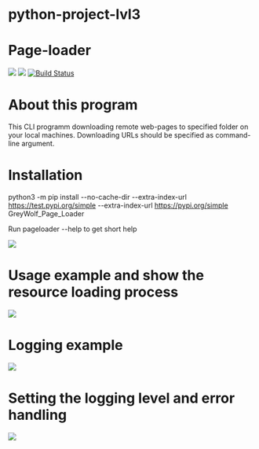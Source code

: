 # python-project-lvl3
# Page-loader

<a href="https://codeclimate.com/github/GreyGreyWolf/python-project-lvl3/maintainability"><img src="https://api.codeclimate.com/v1/badges/492ff6e6146eb354749b/maintainability" /></a>
<a href="https://codeclimate.com/github/GreyGreyWolf/python-project-lvl3/test_coverage"><img src="https://api.codeclimate.com/v1/badges/492ff6e6146eb354749b/test_coverage" /></a>
[![Build Status](https://travis-ci.com/GreyGreyWolf/python-project-lvl3.svg?branch=master)](https://travis-ci.com/GreyGreyWolf/python-project-lvl3)

# About this program

This CLI programm downloading remote web-pages to specified folder on your local machines. Downloading URLs should be specified as command-line argument.

# Installation

python3 -m pip install --no-cache-dir --extra-index-url https://test.pypi.org/simple --extra-index-url https://pypi.org/simple GreyWolf_Page_Loader

Run pageloader --help to get short help

<a href="https://asciinema.org/a/acTWIMYnj8tflLqiHjAHKU7SR" target="_blank"><img src="https://asciinema.org/a/acTWIMYnj8tflLqiHjAHKU7SR.svg" /></a>

# Usage example and show the resource loading process

<a href="https://asciinema.org/a/E1ffYPC4h8X3R3K6pdJiQ3Bu2" target="_blank"><img src="https://asciinema.org/a/E1ffYPC4h8X3R3K6pdJiQ3Bu2.svg" /></a>

# Logging example

<a href="https://asciinema.org/a/PZ7jgiCJU2k5bvfF0reYyQjxQ" target="_blank"><img src="https://asciinema.org/a/PZ7jgiCJU2k5bvfF0reYyQjxQ.svg" /></a>

# Setting the logging level and error handling

<a href="https://asciinema.org/a/K3wwOXijKEpWrf0acbBfTeBJs" target="_blank"><img src="https://asciinema.org/a/K3wwOXijKEpWrf0acbBfTeBJs.svg" /></a>
